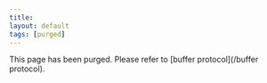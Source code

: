 ```yaml
---
title:
layout: default
tags: [purged]
---
```


This page has been purged. Please refer to [buffer protocol](/buffer protocol).
